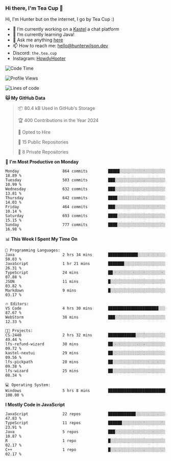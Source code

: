 ### Hi there, I'm Tea Cup 👋 

Hi, I'm Hunter but on the internet, I go by Tea Cup :)

- 🔭 I’m currently working on a [Kastel](https://github.com/KastelApp) a chat platform
- 🌱 I’m currently learning Java!
- 💬 Ask me anything [here](https://github.com/TheTeaCup/TheTeaCup/issues)
- 📫 How to reach me: [hello@hunterwilson.dev](mailto:hello@hunterwilson.dev)
- Discord: `the.tea.cup`
- Instagram: [HowdyHooter](https://instagram.com/HowdyHooter)

<!--START_SECTION:waka-->
![Code Time](http://img.shields.io/badge/Code%20Time-568%20hrs%2045%20mins-blue)

![Profile Views](http://img.shields.io/badge/Profile%20Views-56-blue)

![Lines of code](https://img.shields.io/badge/From%20Hello%20World%20I%27ve%20Written-1.5%20million%20lines%20of%20code-blue)

**🐱 My GitHub Data** 

> 📦 80.4 kB Used in GitHub's Storage 
 > 
> 🏆 400 Contributions in the Year 2024
 > 
> 💼 Opted to Hire
 > 
> 📜 15 Public Repositories 
 > 
> 🔑 8 Private Repositories 
 > 
📅 **I'm Most Productive on Monday** 

```text
Monday                   864 commits         █████░░░░░░░░░░░░░░░░░░░░   18.89 % 
Tuesday                  503 commits         ███░░░░░░░░░░░░░░░░░░░░░░   10.99 % 
Wednesday                632 commits         ███░░░░░░░░░░░░░░░░░░░░░░   13.81 % 
Thursday                 642 commits         ████░░░░░░░░░░░░░░░░░░░░░   14.03 % 
Friday                   464 commits         ███░░░░░░░░░░░░░░░░░░░░░░   10.14 % 
Saturday                 693 commits         ████░░░░░░░░░░░░░░░░░░░░░   15.15 % 
Sunday                   777 commits         ████░░░░░░░░░░░░░░░░░░░░░   16.98 % 
```


📊 **This Week I Spent My Time On** 

```text
💬 Programming Languages: 
Java                     2 hrs 34 mins       █████████████░░░░░░░░░░░░   50.03 % 
JavaScript               1 hr 21 mins        ███████░░░░░░░░░░░░░░░░░░   26.31 % 
TypeScript               24 mins             ██░░░░░░░░░░░░░░░░░░░░░░░   07.88 % 
JSON                     11 mins             █░░░░░░░░░░░░░░░░░░░░░░░░   03.82 % 
Markdown                 9 mins              █░░░░░░░░░░░░░░░░░░░░░░░░   03.17 % 

🔥 Editors: 
VS Code                  4 hrs 30 mins       ██████████████████████░░░   87.67 % 
WebStorm                 38 mins             ███░░░░░░░░░░░░░░░░░░░░░░   12.33 % 

🐱‍💻 Projects: 
CS-2440                  2 hrs 32 mins       ████████████░░░░░░░░░░░░░   49.44 % 
lfs-refund-wizard        30 mins             ██░░░░░░░░░░░░░░░░░░░░░░░   09.72 % 
kastel-nextui            29 mins             ██░░░░░░░░░░░░░░░░░░░░░░░   09.56 % 
lfs-pickpath             28 mins             ██░░░░░░░░░░░░░░░░░░░░░░░   09.38 % 
lfs-wizard               25 mins             ██░░░░░░░░░░░░░░░░░░░░░░░   08.34 % 

💻 Operating System: 
Windows                  5 hrs 8 mins        █████████████████████████   100.00 % 
```

**I Mostly Code in JavaScript** 

```text
JavaScript               22 repos            ████████████░░░░░░░░░░░░░   47.83 % 
TypeScript               11 repos            ██████░░░░░░░░░░░░░░░░░░░   23.91 % 
Java                     5 repos             ███░░░░░░░░░░░░░░░░░░░░░░   10.87 % 
R                        1 repo              █░░░░░░░░░░░░░░░░░░░░░░░░   02.17 % 
C++                      1 repo              █░░░░░░░░░░░░░░░░░░░░░░░░   02.17 % 
```




<!--END_SECTION:waka-->
